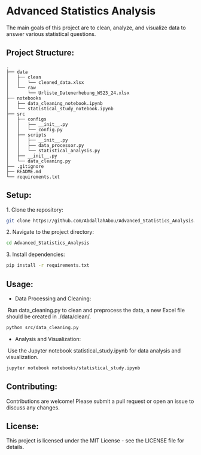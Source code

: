 # Advanced Statistics Analysis

The main goals of this project are to clean, analyze, and visualize data to answer various statistical questions.

## Project Structure:

```
.
├── data
│   ├── clean
│   │   └── cleaned_data.xlsx
│   └── raw
│       └── Urliste_Datenerhebung_WS23_24.xlsx
├── notebooks
│   ├── data_cleaning_notebook.ipynb
│   └── statistical_study_notebook.ipynb
├── src
│   ├── configs
│   │   ├── __init__.py
│   │   └── config.py
│   ├── scripts
│   │   ├── __init__.py
│   │   ├── data_processor.py
│   │   └── statistical_analysis.py
│   ├── __init__.py
│   └── data_cleaning.py
├── .gitignore
├── README.md
└── requirements.txt

```

## Setup:

1\. Clone the repository:

```bash
git clone https://github.com/AbdallahAbou/Advanced_Statistics_Analysis.git
```

2\. Navigate to the project directory:

```bash
cd Advanced_Statistics_Analysis
```

3\. Install dependencies:

```bash
pip install -r requirements.txt
```

## Usage:

- Data Processing and Cleaning:

 Run data_cleaning.py to clean and preprocess the data, a new Excel file should be created in ./data/clean/.

```bash
python src/data_cleaning.py
```

- Analysis and Visualization:

 Use the Jupyter notebook statistical_study.ipynb for data analysis and visualization.

```bash
jupyter notebook notebooks/statistical_study.ipynb
```

## Contributing:

Contributions are welcome! Please submit a pull request or open an issue to discuss any changes.

## License:
    
This project is licensed under the MIT License - see the LICENSE file for details.
